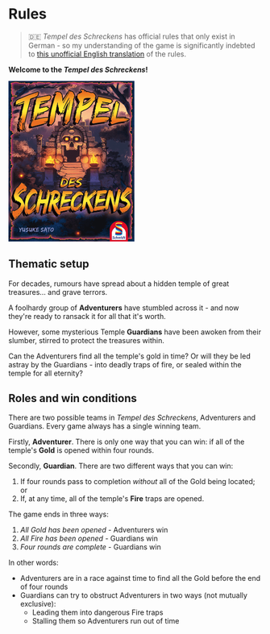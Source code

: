 # Rules

> 🇩🇪 *Tempel des Schreckens* has official rules that only exist in German - so my understanding of the game is significantly indebted to [this unofficial English translation](https://boardgamegeek.com/filepage/139993/tempel-des-schreckens-unofficial-rules-english) of the rules.

**Welcome to the *Tempel des Schreckens*!**

<img alt="Tempel des Schreckens" src="./client/public/assets/tds-box.png" width="250" />

## Thematic setup

For decades, rumours have spread about a hidden temple of great treasures... and grave terrors.

A foolhardy group of **Adventurers** have stumbled across it - and now they're ready to ransack it for all that it's worth.

However, some mysterious Temple **Guardians** have been awoken from their slumber, stirred to protect the treasures within.

Can the Adventurers find all the temple's gold in time? Or will they be led astray by the Guardians - into deadly traps of fire, or sealed within the temple for all eternity?

## Roles and win conditions

There are two possible teams in *Tempel des Schreckens*, Adventurers and Guardians. Every game always has a single winning team.

Firstly, **Adventurer**. There is only one way that you can win: if all of the temple's **Gold** is opened within four rounds.

Secondly, **Guardian**. There are two different ways that you can win:
1. If four rounds pass to completion *without* all of the Gold being located; or
2. If, at any time, all of the temple's **Fire** traps are opened.

The game ends in three ways:
1. *All Gold has been opened* - Adventurers win
2. *All Fire has been opened* - Guardians win
3. *Four rounds are complete* - Guardians win

In other words:
- Adventurers are in a race against time to find all the Gold before the end of four rounds
- Guardians can try to obstruct Adventurers in two ways (not mutually exclusive):
  - Leading them into dangerous Fire traps
  - Stalling them so Adventurers run out of time





